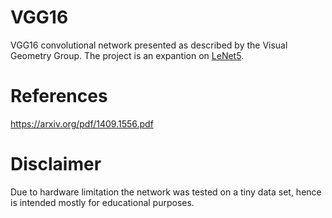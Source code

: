 # VGG16
VGG16 convolutional network presented as described by the Visual Geometry Group. The project is an expantion on <a href="https://github.com/LukaszObara/LeNet5">LeNet5</a>. 

# References
https://arxiv.org/pdf/1409.1556.pdf


# Disclaimer
Due to hardware limitation the network was tested on a tiny data set, hence is intended mostly for educational purposes. 
